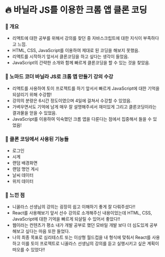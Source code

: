 # 🔥 바닐라 JS를 이용한 크롬 앱 클론 코딩

### 🍫 개요
- 리액트에 대한 공부를 위해서 강의를 찾던 중 자바스크립트에 대한 지식이 부족하다고 느낌.
- HTML, CSS, JavaScript를 이용하여 제대로 된 코딩을 해보지 못했음.
- 리액트를 시작하기 앞서서 클론코딩을 하고 싶다는 생각이 들었음.
- JavaScript의 간략한 소개와 함께 빠르게 클론코딩을 할 수 있는 것을 찾았음.

### 🍫 노마드 코더 바닐라 JS로 크롬 앱 만들기 강의 수강
- 리액트를 사용하여 토이 프로젝트를 하기 앞서서 빠르게 JavaScript에 대한 기억을 되살리기 위해 수강함!
- 강의의 분량은 6시간 정도이였으며 4일에 걸쳐서 수강할 수 있었음.
- 가벼우면서도 기억에 남게 매우 잘 설명해주셔서 재미있게 그리고 클론코딩이라는 결과물을 얻을 수 있었음.
- JavaScript를 이용하여 익숙했던 크롬 앱을 다룬다는 점에서 집중해서 들을 수 있었음!

### 🍫 클론 코딩에서 사용된 기능들
- 로그인
- 시계
- 랜덤 배경화면
- 랜덤 명언 게시
- 날씨 데이터
- 위치 데이터

### 🍫 느낀 점
- 니꼴라스 선생님의 강의는 굉장히 쉽고 이해하기 좋게 잘 다뤄주셨다!!
- React를 사용해보기 앞서 선수 강의로 소개해주신 내용이었는데 HTML, CSS, JavaScript에 대한 기억을 빠르게 되살릴 수 있어서 좋았다!!
- 웹이라는 컨텐츠가 평소 내가 개발 공부로 했던 모바일 개발 보다 더 심도있게 공부해보고 싶다는 마음 또한 들었다.
- 나의 최종 목표로 심리테스트 또는 이상형 월드컵을 내 형식에 맞춰서 React를 사용하고 이를 토이 프로젝트로 니꼴라스 선생님의 강의를 듣고 실행시키고 싶은 계획이 떠오를 수 있었다!!
